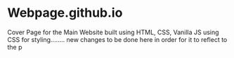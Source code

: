 # Webpage.github.io


Cover Page for the Main Website built using HTML, CSS, Vanilla JS using CSS for styling........
new changes to be done here in order for it to reflect to the p
 

